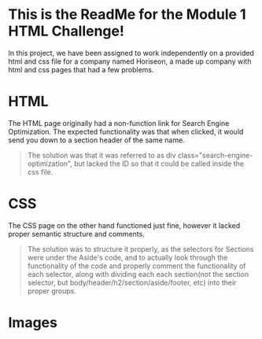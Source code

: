 # This is the ReadMe for the Module 1 HTML Challenge!

In this project, we have been assigned to work independently on a provided html and css file for a company named Horiseon,
a made up company with html and css pages that had a few problems.

# HTML

The HTML page originally had a non-function link for Search Engine Optimization. The expected functionality was that when
clicked, it would send you down to a section header of the same name.

>The solution was that it was referred to as div class="search-engine-optimization", but lacked the ID so that it could be 
  called inside the css file.

# CSS

The CSS page on the other hand functioned just fine, however it lacked proper semantic structure and comments. 

>The solution was to structure it properly, as the selectors for Sections were under the Aside's code, and to actually
  look through the functionality of the code and properly comment the functionality of each selector, along with dividing
  each each section(not the section selector, but body/header/h2/section/aside/footer, etc) into their proper groups.

# Images

